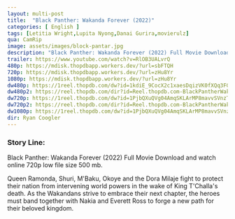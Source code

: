 ```yaml
---
layout: multi-post
title:  "Black Panther: Wakanda Forever (2022)"
categories: [ English ]
tags: [Letitia Wright,Lupita Nyong,Danai Gurira,movierulz]
qua: CamRip
image: assets/images/block-pantar.jpg
description: "Black Panther: Wakanda Forever (2022) Full Movie Download and watch online 720p low file size 500 mb."
trailer: https://www.youtube.com/watch?v=RlOB3UALvrQ
480p: https://mdisk.thopdbapp.workers.dev/?url=sbFTQH
720p: https://mdisk.thopdbapp.workers.dev/?url=zHu8Yr
1080p: https://mdisk.thopdbapp.workers.dev/?url=zHu8Yr
dw480p: https://1reel.thopdb.com/dw?id=1kdiE_9CocX2c1xaesDqizVK0fXQq3FGH
dw480p2: https://reel.thopdb.com/dir?id=Reel.thopdb.com-BlackPantherWakandaForever%20(2022)%20English%20CAM-Rip%20-%20x264%20-%20MP3%20-%20400MB.mkv
dw720p: https://1reel.thopdb.com/dw?id=1PjbQXuQVg04AmqSKLArMP8mavvSVnzTi
dw720p2: https://reel.thopdb.com/dir?id=Reel.thopdb.com-BlackPantherWakandaForever%20(2022)%20English%20CAM-Rip%20-%20720p%20-%20x264%20-%20AAC%20-%201GB.mkv
dw1080p: https://1reel.thopdb.com/dw?id=1PjbQXuQVg04AmqSKLArMP8mavvSVnzTi
dir: Ryan Coogler
---
```


### Story Line:
Black Panther: Wakanda Forever (2022) Full Movie Download and watch online 720p low file size 500 mb.

Queen Ramonda, Shuri, M'Baku, Okoye and the Dora Milaje fight to protect their nation from intervening world powers in the wake of King T'Challa's death. As the Wakandans strive to embrace their next chapter, the heroes must band together with Nakia and Everett Ross to forge a new path for their beloved kingdom.





